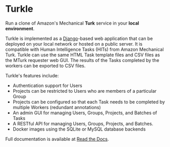 # Turkle

Run a clone of Amazon's Mechanical **Turk** service in your **local environment**.

Turkle is implemented as a [Django](https://www.djangoproject.com)-based web 
application that can be deployed on your local network or hosted on a public
server. It is compatible with Human Intelligence Tasks (HITs) from Amazon 
Mechanical Turk. Turkle can use the same HTML Task template files and CSV
files as the MTurk requester web GUI. The results of the Tasks completed by
the workers can be exported to CSV files.

Turkle's features include:
- Authentication support for Users
- Projects can be restricted to Users who are members of a particular Group
- Projects can be configured so that each Task needs to be completed by multiple Workers (redundant annotations)
- An admin GUI for managing Users, Groups, Projects, and Batches of Tasks
- A RESTful API for managing Users, Groups, Projects, and Batches.
- Docker images using the SQLite or MySQL database backends

Full documentation is available at [Read the Docs](https://turkle.readthedocs.io/).
